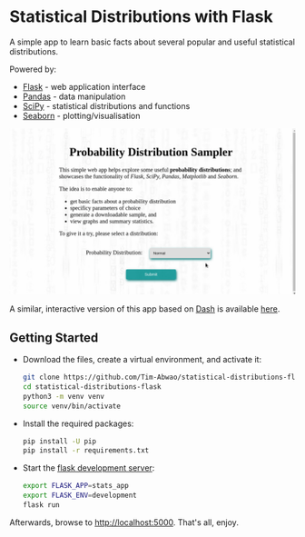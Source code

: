 # Statistical Distributions with Flask

A simple app to learn basic facts about several popular and useful statistical distributions.

Powered by:

- [Flask][1] - web application interface
- [Pandas][2] - data manipulation
- [SciPy][3] - statistical distributions and functions
- [Seaborn][4] - plotting/visualisation

![screencast](stats_app/static/screen.gif)

A similar, interactive version of this app based on [Dash][5] is available [here][6].

## Getting Started

- Download the files, create a virtual environment, and activate it:

    ```bash
    git clone https://github.com/Tim-Abwao/statistical-distributions-flask.git
    cd statistical-distributions-flask
    python3 -m venv venv
    source venv/bin/activate
    ```

- Install the required packages:

    ```bash
    pip install -U pip
    pip install -r requirements.txt
    ```

- Start the [flask development server][7]:

    ```bash
    export FLASK_APP=stats_app
    export FLASK_ENV=development
    flask run
    ```

Afterwards, browse to <http://localhost:5000>. That's all, enjoy.

[1]: https://flask.palletsprojects.com/en/1.1.x/
[2]: https://pandas.pydata.org
[3]: https://www.scipy.org
[4]: https://seaborn.pydata.org
[5]: https://plotly.com/dash/
[6]: https://statistics-distributions.herokuapp.com
[7]: https://flask.palletsprojects.com/en/1.1.x/server/
